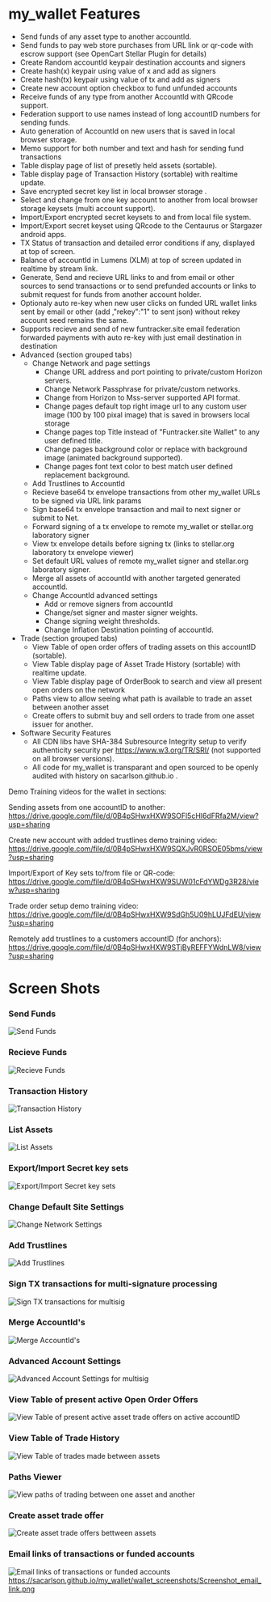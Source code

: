 #  my_wallet Features

* Send funds of any asset type to another accountId.
* Send funds to pay web store purchases from URL link or qr-code with escrow support (see OpenCart Stellar Plugin for details)
* Create Random accountId keypair destination accounts and signers
* Create hash(x) keypair using value of x and add as signers
* Create hash(tx) keypair using value of tx and add as signers
* Create new account option checkbox to fund unfunded accounts
* Receive funds of any type from another AccountId with QRcode support.
* Federation support to use names instead of long accountID numbers for sending funds.
* Auto generation of AccountId on new users that is saved in local browser storage.
* Memo support for both number and text and hash for sending fund transactions
* Table display page of list of presetly held assets (sortable).
* Table display page of Transaction History (sortable) with realtime update.
* Save encrypted secret key list in local browser storage .
* Select and change from one key account to another from local browser storage keysets (multi account support).
* Import/Export encrypted secret keysets to and from local file system.
* Import/Export secret keyset using QRcode to the Centaurus or Stargazer android apps.
* TX Status of transaction and detailed error conditions if any, displayed at top of screen. 
* Balance of accountId in Lumens (XLM) at top of screen updated in realtime by stream link.
* Generate, Send and recieve URL links to and from email or other sources to send transactions or to send prefunded accounts or links to submit request for funds from another account holder.
* Optionaly auto re-key when new user clicks on funded URL wallet links sent by email or other (add ,"rekey":"1" to sent json) without rekey account seed remains the same. 
* Supports recieve and send of new funtracker.site email federation forwarded payments with auto re-key with just email destination in destination
* Advanced (section grouped tabs)
  * Change Network and page settings 
     * Change URL address and port pointing to private/custom Horizon servers.
     * Change Network Passphrase for private/custom networks. 
     * Change from Horizon to Mss-server supported API format.
     * Change pages default top right image url to any custom user image (100 by 100 pixal image) that is saved in browsers local storage
     * Change pages top Title instead of "Funtracker.site Wallet" to any user defined title.
     * Change pages background color or replace with background image (animated background supported).
     * Change pages font text color to best match user defined replacement background.
  * Add Trustlines to AccountId
  * Recieve base64 tx envelope transactions from other my_wallet URLs to be signed via URL link params
  * Sign base64 tx envelope transaction and mail to next signer or submit to Net.
  * Forward signing of a tx envelope to remote my_wallet or stellar.org laboratory signer
  * View tx envelope details before signing tx (links to stellar.org laboratory tx envelope viewer)
  * Set default URL values of remote my_wallet signer and stellar.org laboratory signer. 
  * Merge all assets of accountId with another targeted generated accountId.
  * Change AccountId advanced settings
     * Add or remove signers from accountId
     * Change/set signer and master signer weights.
     * Change signing weight thresholds.
     * Change Inflation Destination pointing of accountId.
* Trade (section grouped tabs)
  * View Table of open order offers of trading assets on this accountID (sortable).
  * View Table display page of Asset Trade History (sortable) with realtime update.
  * View Table display page of OrderBook to search and view all present open orders on the network
  * Paths view to allow seeing what path is available to trade an asset between another asset
  * Create offers to submit buy and sell orders to trade from one asset issuer for another.
* Software Security Features
  * All CDN libs have SHA-384 Subresource Integrity setup to verify authenticity security per https://www.w3.org/TR/SRI/ (not supported on all browser versions).
  * All code for my_wallet is transparant and open sourced to be openly audited with history on sacarlson.github.io .

Demo Training videos for the wallet in sections:

Sending assets from one accountID to another:
https://drive.google.com/file/d/0B4pSHwxHXW9SOFl5cHl6dFRfa2M/view?usp=sharing

Create new account with added trustlines demo training video:
https://drive.google.com/file/d/0B4pSHwxHXW9SQXJvR0RSOE05bms/view?usp=sharing

Import/Export of Key sets to/from file or QR-code:
https://drive.google.com/file/d/0B4pSHwxHXW9SUW01cFdYWDg3R28/view?usp=sharing

Trade order setup demo training video:
https://drive.google.com/file/d/0B4pSHwxHXW9SdGh5U09hLUJFdEU/view?usp=sharing

Remotely add trustlines to a customers accountID (for anchors):
https://drive.google.com/file/d/0B4pSHwxHXW9STjByREFFYWdnLW8/view?usp=sharing


# Screen Shots 

### Send Funds
![Send Funds](https://sacarlson.github.io/my_wallet/wallet_screenshots/Screenshot_Wallet_live_send.png)

### Recieve Funds
![Recieve Funds](https://sacarlson.github.io/my_wallet/wallet_screenshots/Screenshot_Wallet_receive.png)


### Transaction History
![Transaction History](https://sacarlson.github.io/my_wallet/wallet_screenshots/Screenshot_Wallet_trans_history.png)


### List Assets
![List Assets](https://sacarlson.github.io/my_wallet/wallet_screenshots/Screenshot_Wallet_list_assets.png)


### Export/Import Secret key sets
![Export/Import Secret key sets](https://sacarlson.github.io/my_wallet/wallet_screenshots/Screenshot_Wallet_imp_exp_key.png)


### Change Default Site Settings
![Change Network Settings](https://sacarlson.github.io/my_wallet/wallet_screenshots/Screenshot_Wallet_change_settings.png)


### Add Trustlines
![Add Trustlines](https://sacarlson.github.io/my_wallet/wallet_screenshots/Screenshot_Wallet_add_trustlines.png)


### Sign TX transactions for multi-signature processing
![Sign TX transactions for multisig](https://sacarlson.github.io/my_wallet/wallet_screenshots/Screenshot_Wallet_sign_tx.png)


### Merge AccountId's 
![Merge AccountId's ](https://sacarlson.github.io/my_wallet/wallet_screenshots/Screenshot_Wallet_merge_acc.png)


### Advanced Account Settings 
![Advanced Account Settings for multisig](https://sacarlson.github.io/my_wallet/wallet_screenshots/Screenshot_Wallet_acc_options.png)


### View Table of present active Open Order Offers
![View Table of present active asset trade offers on active accountID](https://sacarlson.github.io/my_wallet/wallet_screenshots/Screenshot_Wallet_view_offers.png)


### View Table of Trade History 
![View Table of trades made between assets](https://sacarlson.github.io/my_wallet/wallet_screenshots/Screenshot_Wallet_trade_hist.png)


### Paths Viewer 
![View paths of trading between one asset and another](https://sacarlson.github.io/my_wallet/wallet_screenshots/Screenshot_Wallet_path_viewer.png)


### Create asset trade offer
![Create asset trade offers bettween assets](https://sacarlson.github.io/my_wallet/wallet_screenshots/Screenshot_Wallet_create_offers.png)


### Email links of transactions or funded accounts
![Email links of transactions or funded accounts](https://sacarlson.github.io/my_wallet/screenshots/Screenshot13.png)
https://sacarlson.github.io/my_wallet/wallet_screenshots/Screenshot_email_link.png

